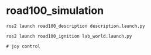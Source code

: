 # road100_simulation


```
ros2 launch road100_description description.launch.py 
```

```
ros2 launch road100_ignition lab_world.launch.py

# joy control

```